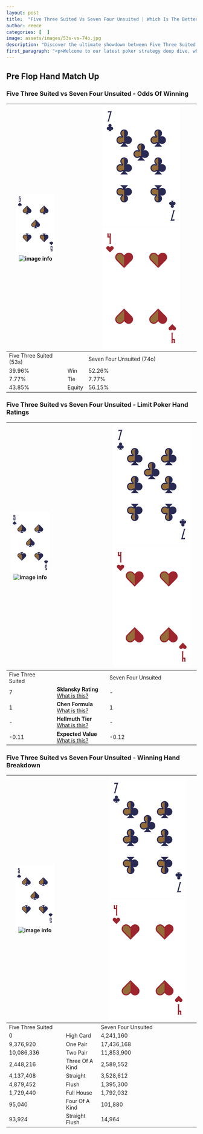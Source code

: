 ```yaml
---
layout: post
title:  "Five Three Suited Vs Seven Four Unsuited | Which Is The Better Hand In Poker? A Complete Guide"
author: reece
categories: [  ]
image: assets/images/53s-vs-74o.jpg
description: "Discover the ultimate showdown between Five Three Suited and Seven Four Unsuited in poker! Uncover the odds, strategies, and scenarios where one hand triumphs over the other. Get ready to up your poker game with this thrilling analysis."
first_paragraph: "<p>Welcome to our latest poker strategy deep dive, where we're pitting two distinct hands against each other in a high-stakes showdown: Five Three Suited vs Seven Four Unsuited.</p><p>In the dynamic world of poker, every decision counts, and knowing which hand holds the upper hand is key to your success at the table.</p><p>In this article, we'll dissect these two hands, explore the scenarios where one dominates the other, and equip you with the knowledge to make strategic choices that can tip the odds in your favor.</p><p>Get ready to unravel the intriguing dynamics of these poker hands and elevate your game to new heights.</p>"
---
```




[comment]: # (sp0)

## Pre Flop Hand Match Up

<div class="table hand-ratings" markdown="1"> 



### Five Three Suited vs Seven Four Unsuited - Odds Of Winning


    
| ![image info](assets/images/hand1/5.png) ![image info](assets/images/hand1/3s.png) |  | ![image info](assets/images/hand2/7.png) ![image info](assets/images/hand2/4o.png) |
| -------- | -------- | -------- |
| Five Three Suited (53s) |  | Seven Four Unsuited (74o) |
| 39.96% | Win | 52.26% |
| 7.77% | Tie | 7.77% |
| 43.85% | Equity | 56.15% |




[comment]: # (sp1)



### Five Three Suited vs Seven Four Unsuited - Limit Poker Hand Ratings


    
| ![image info](assets/images/hand1/5.png) ![image info](assets/images/hand1/3s.png) |  | ![image info](assets/images/hand2/7.png) ![image info](assets/images/hand2/4o.png) |
| -------- | -------- | -------- |
| Five Three Suited |  | Seven Four Unsuited |
| 7 | **Sklansky Rating** [What is this?](/sklansky-rating-explained) | - |
| 1 | **Chen Formula** [What is this?](/chen-formula-explained) | 1 |
| - | **Hellmuth Tier** [What is this?](/Hellmuth-tier-explained) | - |
| -0.11 | **Expected Value** [What is this?](/expected-value-explained) | -0.12 |




[comment]: # (sp2)



### Five Three Suited vs Seven Four Unsuited - Winning Hand Breakdown


    
| ![image info](assets/images/hand1/5.png) ![image info](assets/images/hand1/3s.png) |  | ![image info](assets/images/hand2/7.png) ![image info](assets/images/hand2/4o.png) |
| -------- | -------- | -------- |
| Five Three Suited |  | Seven Four Unsuited |
| 0 | High Card | 4,241,160 |
| 9,376,920 | One Pair | 17,436,168 |
| 10,086,336 | Two Pair | 11,853,900 |
| 2,448,216 | Three Of A Kind | 2,589,552 |
| 4,137,408 | Straight | 3,528,612 |
| 4,879,452 | Flush | 1,395,300 |
| 1,729,440 | Full House | 1,792,032 |
| 95,040 | Four Of A Kind | 101,880 |
| 93,924 | Straight Flush | 14,964 |




[comment]: # (sp3)



</div>

[comment]: # (sp4)



[comment]: # (sp5)

